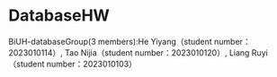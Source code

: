 # DatabaseHW
BiUH-databaseGroup(3 members):He Yiyang（student number：2023010114）, Tao Nijia（student number：2023010120）, Liang Ruyi（student number：2023010103）
